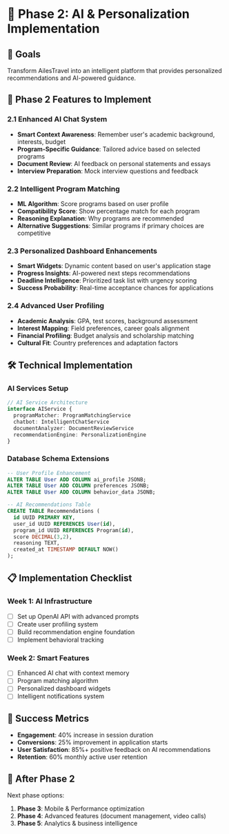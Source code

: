 # 🤖 Phase 2: AI & Personalization Implementation

## 🎯 Goals
Transform AilesTravel into an intelligent platform that provides personalized recommendations and AI-powered guidance.

## 🚀 Phase 2 Features to Implement

### 2.1 Enhanced AI Chat System
- **Smart Context Awareness**: Remember user's academic background, interests, budget
- **Program-Specific Guidance**: Tailored advice based on selected programs
- **Document Review**: AI feedback on personal statements and essays
- **Interview Preparation**: Mock interview questions and feedback

### 2.2 Intelligent Program Matching
- **ML Algorithm**: Score programs based on user profile
- **Compatibility Score**: Show percentage match for each program
- **Reasoning Explanation**: Why programs are recommended
- **Alternative Suggestions**: Similar programs if primary choices are competitive

### 2.3 Personalized Dashboard Enhancements
- **Smart Widgets**: Dynamic content based on user's application stage
- **Progress Insights**: AI-powered next steps recommendations
- **Deadline Intelligence**: Prioritized task list with urgency scoring
- **Success Probability**: Real-time acceptance chances for applications

### 2.4 Advanced User Profiling
- **Academic Analysis**: GPA, test scores, background assessment
- **Interest Mapping**: Field preferences, career goals alignment
- **Financial Profiling**: Budget analysis and scholarship matching
- **Cultural Fit**: Country preferences and adaptation factors

## 🛠 Technical Implementation

### AI Services Setup
```typescript
// AI Service Architecture
interface AIService {
  programMatcher: ProgramMatchingService
  chatbot: IntelligentChatService
  documentAnalyzer: DocumentReviewService
  recommendationEngine: PersonalizationEngine
}
```

### Database Schema Extensions
```sql
-- User Profile Enhancement
ALTER TABLE User ADD COLUMN ai_profile JSONB;
ALTER TABLE User ADD COLUMN preferences JSONB;
ALTER TABLE User ADD COLUMN behavior_data JSONB;

-- AI Recommendations Table
CREATE TABLE Recommendations (
  id UUID PRIMARY KEY,
  user_id UUID REFERENCES User(id),
  program_id UUID REFERENCES Program(id),
  score DECIMAL(3,2),
  reasoning TEXT,
  created_at TIMESTAMP DEFAULT NOW()
);
```

## 📋 Implementation Checklist

### Week 1: AI Infrastructure
- [ ] Set up OpenAI API with advanced prompts
- [ ] Create user profiling system
- [ ] Build recommendation engine foundation
- [ ] Implement behavioral tracking

### Week 2: Smart Features
- [ ] Enhanced AI chat with context memory
- [ ] Program matching algorithm
- [ ] Personalized dashboard widgets
- [ ] Intelligent notifications system

## 🎯 Success Metrics
- **Engagement**: 40% increase in session duration
- **Conversions**: 25% improvement in application starts
- **User Satisfaction**: 85%+ positive feedback on AI recommendations
- **Retention**: 60% monthly active user retention

## 🔄 After Phase 2
Next phase options:
1. **Phase 3**: Mobile & Performance optimization
2. **Phase 4**: Advanced features (document management, video calls)
3. **Phase 5**: Analytics & business intelligence
